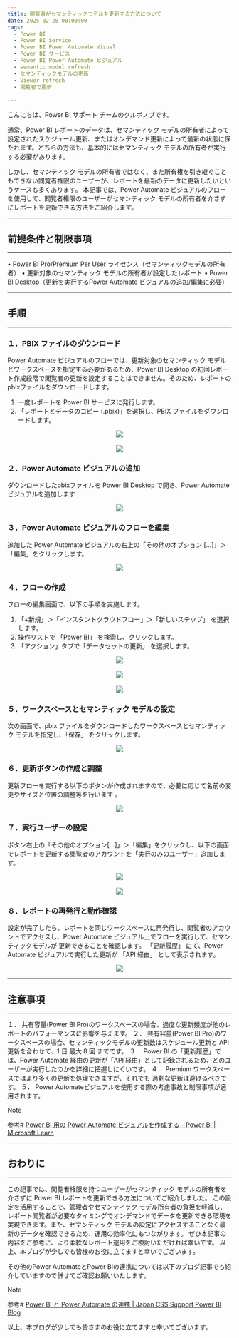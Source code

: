 ```yaml
---
title: 閲覧者がセマンティックモデルを更新する方法について
date: 2025-02-28 00:00:00 
tags:
  - Power BI
  - Power BI Service
  - Power BI Power Automate Visual
  - Power BI サービス
  - Power BI Power Automate ビジュアル
  - semantic model refresh
  - セマンティックモデルの更新
  - Viewer refresh
  - 閲覧者で更新
  
---
```

こんにちは、Power BI サポート チームのクルボノブです。

通常、Power BI レポートのデータは、セマンティック モデルの所有者によって設定されたスケジュール更新、またはオンデマンド更新によって最新の状態に保たれます。どちらの方法も、基本的にはセマンティック モデルの所有者が実行する必要があります。

しかし、セマンティック モデルの所有者ではなく、また所有権を引き継ぐこともできない閲覧者権限のユーザーが、レポートを最新のデータに更新したいというケースも多くあります。
本記事では、Power Automate ビジュアルのフローを使用して、閲覧者権限のユーザーがセマンティック モデルの所有者を介さずにレポートを更新できる方法をご紹介します。



---
## 前提条件と制限事項
---
•	Power BI Pro/Premium Per User ライセンス（セマンティックモデルの所有者）
•	更新対象のセマンティック モデルの所有者が設定したレポート
•	Power BI Desktop（更新を実行するPower Automate ビジュアルの追加/編集に必要）


---
## 手順
---
### １．PBIX ファイルのダウンロード
Power Automate ビジュアルのフローでは、更新対象のセマンティック モデルとワークスペースを指定する必要があるため、Power BI Desktop の初回レポート作成段階で閲覧者の更新を設定することはできません。そのため、レポートのpbixファイルをダウンロードします。
1.	一度レポートを Power BI サービスに発行します。
2.	「レポートとデータのコピー (.pbix)」を選択し、PBIX ファイルをダウンロードします。

<div align="center">
<img src="1.png">
</div>   <br>  

<div align="center">
<img src="2.png">
</div>  


### ２．Power Automate ビジュアルの追加
ダウンロードしたpbixファイルを Power BI Desktop で開き、Power Automate ビジュアルを追加します

<div align="center">
<img src="3.png">
</div>  

### ３．Power Automate ビジュアルのフローを編集
追加した Power Automate ビジュアルの右上の「その他のオプション […]」＞「編集」をクリックします。

<div align="center">
<img src="4.png">
</div>  

### ４．フローの作成
フローの編集画面で、以下の手順を実施します。
1.	「+新規」＞「インスタントクラウドフロー」＞「新しいステップ」 を選択します。
2.	操作リストで 「Power BI」 を検索し、クリックします。
3.	「アクション」タブで「データセットの更新」 を選択します。

<div align="center">
<img src="5.png">
</div>    <br> 

<div align="center">
<img src="6.png">
</div>    <br> 

<div align="center">
<img src="7.png">
</div> 

### ５．ワークスペースとセマンティック モデルの設定
次の画面で、pbix ファイルをダウンロードしたワークスペースとセマンティック モデルを指定し、「保存」 をクリックします。

<div align="center">
<img src="8.png">
</div>  

### ６．更新ボタンの作成と調整
更新フローを実行する以下のボタンが作成されますので、必要に応じて名前の変更やサイズと位置の調整等を行います 。

<div align="center">
<img src="9.png">
</div>


### ７．実行ユーザーの設定
ボタン右上の「その他のオプション[…]」＞「編集」をクリックし、以下の画面でレポートを更新する閲覧者のアカウントを「実行のみのユーザー」追加します。


<div align="center">
<img src="10.png">
</div>    <br> 

<div align="center">
<img src="11.png">
</div>


### ８．レポートの再発行と動作確認

設定が完了したら、レポートを同じワークスペースに再発行し、閲覧者のアカウントでアクセスし、Power Automate ビジュアル上でフローを実行して、セマンティックモデルが 更新できることを確認します。
「更新履歴」 にて、Power Automate ビジュアルで実行した更新が 「API 経由」 として表示されます。

<div align="center">
<img src="12.png">
</div>



---
## 注意事項
---
１．	共有容量(Power BI Pro)のワークスペースの場合、過度な更新頻度が他のレポートのパフォーマンスに影響を与えます。
２．	共有容量(Power BI Pro)のワークスペースの場合、セマンティックモデルの更新数はスケジュール更新と API 更新を合わせて、1 日 最大 8 回 までです。
３．	Power BI の「更新履歴」では、Power Automate 経由の更新が「API 経由」として記録されるため、どのユーザーが実行したのかを詳細に把握しにくいです。
４．	Premium ワークスペースではより多くの更新を処理できますが、それでも 過剰な更新は避けるべきです。
５．	Power Automateビジュアルを使用する際の考慮事故と制限事項が適用されます。
> [!NOTE]
> 参考# [Power BI 用の Power Automate ビジュアルを作成する - Power BI | Microsoft Learn](https://learn.microsoft.com/ja-jp/power-bi/create-reports/power-bi-automate-visual?tabs=powerbi-desktop#considerations-and-limitations)



---
## おわりに
---
この記事では、閲覧者権限を持つユーザーがセマンティック モデルの所有者を介さずに Power BI レポートを更新できる方法についてご紹介しました。
この設定を活用することで、管理者やセマンティック モデル所有者の負担を軽減し、レポート閲覧者が必要なタイミングでオンデマンドでデータを更新できる環境を実現できます。また、セマンティック モデルの設定にアクセスすることなく最新のデータを確認できるため、運用の効率化にもつながります。
ぜひ本記事の内容をご参考に、より柔軟なレポート運用をご検討いただければ幸いです。
以上、本ブログが少しでも皆様のお役に立てますと幸いでございます。

その他のPower AutomateとPower BIの連携については以下のブログ記事でも紹介していますので併せてご確認お願いいたします。

> [!NOTE]
> 参考# [Power BI と Power Automate の連携 | Japan CSS Support Power BI Blog](https://jpbap-sqlbi.github.io/blog/powerbi/pbi_power%20automate/)


以上、本ブログが少しでも皆さまのお役に立てますと幸いでございます。